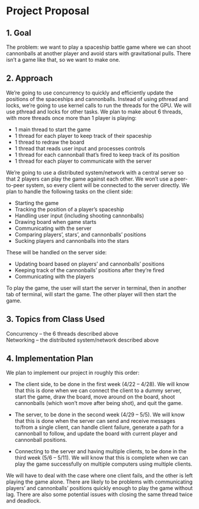 # Project Proposal

## 1. Goal
The problem: we want to play a spaceship battle game where we can shoot cannonballs at another player and avoid stars with 
gravitational pulls. There isn’t a game like that, so we want to make one. 

## 2. Approach
We’re going to use concurrency to quickly and efficiently update the positions of the spaceships and cannonballs. Instead
of using pthread and locks, we’re going to use kernel calls to run the threads for the GPU. We will use pthread and locks for 
other tasks. We plan to make about 6 threads, with more threads once more than 1 player is playing:
 - 1 main thread to start the game
 - 1 thread for each player to keep track of their spaceship
 - 1 thread to redraw the board
 - 1 thread that reads user input and processes controls
 - 1 thread for each cannonball that’s fired to keep track of its position
 - 1 thread for each player to communicate with the server

We’re going to use a distributed system/network with a central server so that 2 players can play the game against each other. 
We won’t use a peer-to-peer system, so every client will be connected to the server directly. We plan to handle the following
tasks on the client side:
 - Starting the game
 - Tracking the position of a player’s spaceship
 - Handling user input (including shooting cannonballs)
 - Drawing board when game starts
 - Communicating with the server
 - Comparing players’, stars’, and cannonballs’ positions
 - Sucking players and cannonballs into the stars

These will be handled on the server side:
 - Updating board based on players’ and cannonballs’ positions
 - Keeping track of the cannonballs’ positions after they’re fired
 - Communicating with the players

To play the game, the user will start the server in terminal, then in another tab of terminal, will start the game. The other 
player will then start the game.

## 3. Topics from Class Used
Concurrency – the 6 threads described above\
Networking – the distributed system/network described above

## 4. Implementation Plan
We plan to implement our project in roughly this order:
 - The client side, to be done in the first week (4/22 – 4/28). We will know that this is done when we can connect the client 
   to a dummy server, start the game, draw the board, move around on the board, shoot cannonballs (which won’t move after 
   being shot), and quit the game.

 - The server, to be done in the second week (4/29 – 5/5). We will know that this is done when the server can send and receive 
   messages to/from a single client, can handle client failure, generate a path for a cannonball to follow, and update the 
   board with current player and cannonball positions.

 - Connecting to the server and having multiple clients, to be done in the third week (5/6 – 5/11). We will know that this is 
   complete when we can play the game successfully on multiple computers using multiple clients. 

We will have to deal with the case where one client fails, and the other is left playing the game alone. There are likely to 
be problems with communicating players’ and cannonballs’ positions quickly enough to play the game without lag. There are also
some potential issues with closing the same thread twice and deadlock.
